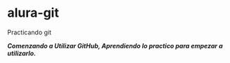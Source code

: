 # alura-git
Practicando git 

***Comenzando a Utilizar GitHub, Aprendiendo lo practico para empezar a utilizarlo.***
